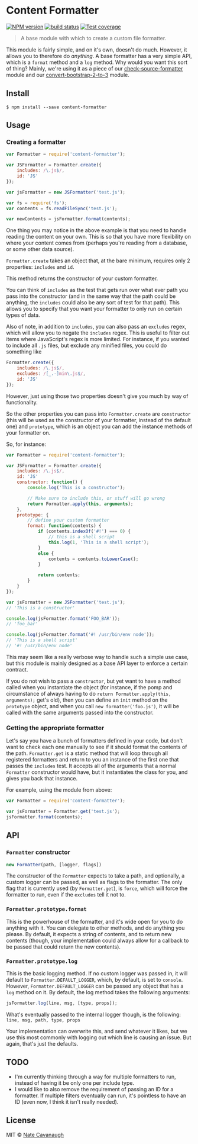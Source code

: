 # Content Formatter
[![NPM version][npm-image]][npm-url]
[![build status][travis-image]][travis-url]
[![Test coverage][coveralls-image]][coveralls-url]

> A base module with which to create a custom file formatter.

This module is fairly simple, and on it's own, doesn't do much. However, it allows you to therefore do *anything*.
A base formatter has a very simple API, which is a `format` method and a `log` method.
Why would you want this sort of thing? Mainly, we're using it as a piece of our [check-source-formatter](http://github.com/natecavanaugh/check-source-formatting) module and our [convert-bootstrap-2-to-3](http://github.com/natecavanaugh/convert-bootstrap-2-to-3) module.

## Install

```
$ npm install --save content-formatter
```


## Usage

### Creating a formatter

```js
var Formatter = require('content-formatter');

var JSFormatter = Formatter.create({
	includes: /\.js$/,
	id: 'JS'
});

var jsFormatter = new JSFormatter('test.js');

var fs = require('fs');
var contents = fs.readFileSync('test.js');

var newContents = jsFormatter.format(contents);
```

One thing you may notice in the above example is that you need to handle reading the content on your own. This is so that you have more flexibility on where your content comes from (perhaps you're reading from a database, or some other data source).

`Formatter.create` takes an object that, at the bare minimum, requires only 2 properties: `includes` and `id`.

This method returns the constructor of your custom formatter.

You can think of `includes` as the test that gets run over what ever path you pass into the constructor (and in the same way that the path could be anything, the `includes` could also be any sort of test for that path).
This allows you to specify that you want your formatter to only run on certain types of data.

Also of note, in addition to `includes`, you can also pass an `excludes` regex, which will allow you to negate the `includes` regex. This is useful to filter out items where JavaScript's regex is more limited.
For instance, if you wanted to include all `.js` files, but exclude any minified files, you could do something like
```js
Formatter.create({
	includes: /\.js$/,
	excludes: /[_.-]min\.js$/,
	id: 'JS'
});
```

However, just using those two properties doesn't give you much by way of functionality.

So the other properties you can pass into `Formatter.create` are `constructor` (this will be used as the constructor of your formatter, instead of the default one) and `prototype`, which is an object you can add the instance methods of your formatter on.

So, for instance:
```js
var Formatter = require('content-formatter');

var JSFormatter = Formatter.create({
	includes: /\.js$/,
	id: 'JS'
	constructor: function() {
		console.log('This is a constructor');

		// Make sure to include this, or stuff will go wrong
		return Formatter.apply(this, arguments);
	},
	prototype: {
		// define your custom formatter
		format: function(contents) {
			if (contents.indexOf('#!') === 0) {
				// this is a shell script
				this.log(1, 'This is a shell script');
			}
			else {
				contents = contents.toLowerCase();
			}

			return contents;
		}
	}
});

var jsFormatter = new JSFormatter('test.js');
// 'This is a constructor'

console.log(jsFormatter.format('FOO_BAR'));
// 'foo_bar'

console.log(jsFormatter.format('#! /usr/bin/env node'));
// 'This is a shell script'
// '#! /usr/bin/env node'
```

This may seem like a really verbose way to handle such a simple use case, but this module is mainly designed as a base API layer to enforce a certain contract.

If you do not wish to pass a `constructor`, but yet want to have a method called when you instantiate the object (for instance, if the pomp and circumstance of always having to do `return Formatter.apply(this, arguments);` get's old), then you can define an `init` method on the `prototype` object, and when you call `new formatter('foo.js')`, it will be called with the same arguments passed into the constructor.


### Getting the appropriate formatter
Let's say you have a bunch of formatters defined in your code, but don't want to check each one manually to see if it should format the contents of the path.
`Formatter.get` is a static method that will loop through all registered formatters and return to you an instance of the first one that passes the `includes` test.
It accepts all of the arguments that a normal `Formatter` constructor would have, but it instantiates the class for you, and gives you back that instance.

For example, using the module from above:

```js
var Formatter = require('content-formatter');

var jsFormatter = Formatter.get('test.js');
jsFormatter.format(contents);
```

## API

### `Formatter` constructor

```js
new Formatter(path, [logger, flags])
```

The constructor of the `Formatter` expects to take a path, and optionally, a custom logger can be passed, as well as flags to the formatter.
The only flag that is currently used (by `Formatter.get`), is `force`, which will force the formatter to run, even if the `excludes` tell it not to.

### `Formatter.prototype.format`

This is the powerhouse of the formatter, and it's wide open for you to do anything with it.
You can delegate to other methods, and do anything you please.
By default, it expects a string of contents, and to return new contents (though, your implementation could always allow for a callback to be passed that could return the new contents).

### `Formatter.prototype.log`
This is the basic logging method. If no custom logger was passed in, it will default to `Formatter.DEFAULT_LOGGER`, which, by default, is set to `console`.
However, `Formatter.DEFAULT_LOGGER` can be passed any object that has a `log` method on it.
By default, the log method takes the following arguments:

```js
jsFormatter.log(line, msg, [type, props]);
```
What's eventually passed to the internal logger though, is the following:
`line, msg, path, type, props`

Your implementation can overwrite this, and send whatever it likes, but we use this most commonly with logging out which line is causing an issue. But again, that's just the defaults.



###

## TODO
- I'm currently thinking through a way for multiple formatters to run, instead of having it be only one per include type.
- I would like to also remove the requirement of passing an ID for a formatter. If multiple filters eventually can run, it's pointless to have an ID (even now, I think it isn't really needed).

## License

MIT © [Nate Cavanaugh](http://alterform.com)

[npm-image]: https://img.shields.io/npm/v/content-formatter.svg?style=flat-square
[npm-url]: https://npmjs.org/package/content-formatter
[travis-image]: https://img.shields.io/travis/natecavanaugh/content-formatter/master.svg?style=flat-square
[travis-url]: https://travis-ci.org/natecavanaugh/content-formatter
[coveralls-image]: https://img.shields.io/coveralls/natecavanaugh/content-formatter/master.svg?style=flat-square
[coveralls-url]: https://coveralls.io/r/natecavanaugh/content-formatter?branch=master